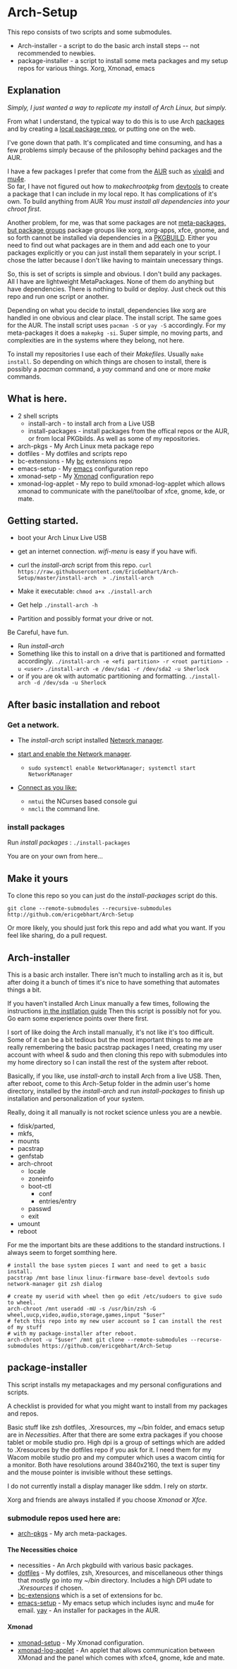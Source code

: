 # Arch-Setup 

This repo consists of two scripts and some submodules.

 * Arch-installer  - a script to do the basic arch install steps -- not recommended to newbies.
 * package-installer - a script to install some meta packages and my setup repos
 for various things.  Xorg, Xmonad, emacs
 
## Explanation

_*Simply, I just wanted a way to replicate my install of Arch Linux, but simply.*_

From what I understand, the typical way to do this is to use Arch 
[packages](https://wiki.archlinux.org/index.php/Creating_packages) and
by creating a 
[local package repo](https://wiki.archlinux.org/index.php/Pacman/Tips_and_tricks#Custom_local_repository), or putting one on the web.  

I've gone down that path. It's complicated and time consuming, and has a few 
problems simply because of the philosophy behind packages and the AUR.

I have a few packages I prefer that come from the [AUR](https://aur.archlinux.org) such as 
[vivaldi](http://vivaldi.com) and [mu4e](https://www.djcbsoftware.nl/code/mu/mu4e.html).  
So far, I have not
figured out how to _makechrootpkg_ from 
[devtools](https://www.archlinux.org/packages/extra/any/devtools/) 
to create a package that I can include in
my local repo. It has complications of it's own.  To build anything from AUR 
_You must install all dependencies into your chroot first_.

Another problem, for me, was that some packages are not 
[meta-packages, but package groups](https://wiki.archlinux.org/index.php/Meta_package_and_package_group)
package groups like xorg, xorg-apps, xfce, gnome, and so forth cannot be installed via 
dependencies in a [PKGBUILD](https://wiki.archlinux.org/index.php/PKGBUILD). 
Either you need to find out what packages are in them and add each one to your packages 
explicitly or you can just install them separately in your script.  I chose the latter because I don't like having to maintain unecessary things.

So, this is set of scripts is simple and obvious. I don't build any packages. 
All I have are lightweight MetaPackages.  None of them do anything but have dependencies.
There is nothing to build or deploy. Just check out this repo and run one script or another.

Depending on what you decide to install, dependencies like xorg are handled in one obvious
and clear place. The install script. The same goes for the AUR.  The install script uses 
`pacman -S` or `yay -S` accordingly. For my meta-packages it does a `makepkg -si`. 
Super simple, no moving parts, and complexities are in the systems where they belong, not here.

To install my repositories I use each of their _Makefiles_.  Usually `make install`.
So depending on which things are chosen to install, there is possibly a _pacman_ command, 
a _yay_ command and one or more _make_ commands.

## What is here.

* 2 shell scripts
   * install-arch  - to install arch from a Live USB
   * install-packages  -  install packages from the offical repos or the AUR, or from local PKGbilds.  As well as some of my repositories.
* arch-pkgs - My Arch Linux meta package repo
* dotfiles -  My dotfiles and scripts repo
* bc-extensions - My [bc](https://www.gnu.org/software/bc/manual/html_mono/bc.html) extensions repo
* emacs-setup - My [emacs](https://www.gnu.org/software/emacs/) configuration repo
* xmonad-setp - My [Xmonad](http://xmonad.org) configuration repo
* xmonad-log-applet - My repo to build xmonad-log-applet which allows xmonad to communicate 
with the panel/toolbar of xfce, gnome, kde, or mate.

## Getting started.

 * boot your Arch Linux Live USB
 * get an internet connection.  _wifi-menu_ is easy if you have wifi.
 * curl the _install-arch_ script from this repo.
    `curl https://raw.githubusercontent.com/EricGebhart/Arch-Setup/master/install-arch  > ./install-arch`
 * Make it executable: `chmod a+x ./install-arch` 
 * Get help `./install-arch -h`
 
 * Partition and possibly format your drive or not.

Be Careful, have fun.
 
 * Run _install-arch_
 * Something like this to install on a drive that is partitioned and formatted accordingly.
    `./install-arch -e <efi partition> -r <root partition> -u <user>`
    `./install-arch -e /dev/sda1 -r /dev/sda2 -u Sherlock`
 * or if you are ok with automatic partitioning and formatting.
    `./install-arch -d /dev/sda -u Sherlock`

 
## After basic installation and reboot
 
### Get a network. 

 * The _install-arch_ script installed 
[Network manager](https://wiki.archlinux.org/index.php/NetworkManager).   

 * [start and enable the Network manager](https://wiki.archlinux.org/index.php/NetworkManager#Enable_NetworkManager).
   * `sudo systemctl enable NetworkManager; systemctl start NetworkManager`
 
 * [Connect as you like:](https://wiki.archlinux.org/index.php/NetworkManager#Usage)
   * `nmtui` the NCurses based console gui
   * `nmcli` the command line.
   
### install packages

 Run _install packages_ : `./install-packages`
 
You are on your own from here... 

## Make it yours

To clone this repo so you can just do the _install-packages_ script do this.  

 `git clone --remote-submodules --recursive-submodules http://github.com/ericgebhart/Arch-Setup`

Or more likely, you should just fork this repo and add what you want. 
If you feel like sharing, do a pull request.

 
## Arch-installer

 This is a basic arch installer. There isn't much to installing arch as it is,
 but after doing it a bunch of times it's nice to have something that automates things a bit.
 
 If you haven't installed Arch Linux manually a few times, following the instructions 
 [in the instllation guide](https://wiki.archlinux.org/index.php/Installation_guide#Localization)
 Then this script is possibly not for you.  Go earn some experience points over there first.
 
 I sort of like doing the Arch install manually, it's not like it's too difficult. 
 Some of it can be a bit tedious but the most
 important things to me are really remembering the basic pacstrap packages I need, 
 creating my user account with wheel & sudo and then cloning this repo with submodules 
 into my home directory so I can install the rest of the system after reboot.
 
 Basically, if you like, use _install-arch_ to install Arch from a live USB.
 Then, after reboot, come to this Arch-Setup folder in the admin user's home
 directory, installed by the _install-arch_ and run _install-packages_ to finish
 up installation and personalization of your system.
 
Really, doing it all manually is not rocket science unless you are a newbie.
  * fdisk/parted, 
  * mkfs, 
  * mounts
  * pacstrap
  * genfstab 
  * arch-chroot
    * locale
    * zoneinfo 
    * boot-ctl 
      * conf
      * entries/entry
    * passwd
    * exit
  * umount
  * reboot
 
 For me the important bits are these additions to the standard instructions. 
 I always seem to forget somthing here.

    # install the base system pieces I want and need to get a basic install.
    pacstrap /mnt base linux linux-firmware base-devel devtools sudo network-manager git zsh dialog

    # create my userid with wheel then go edit /etc/sudoers to give sudo to wheel.
    arch-chroot /mnt useradd -mU -s /usr/bin/zsh -G wheel,uucp,video,audio,storage,games,input "$user"
    # fetch this repo into my new user account so I can install the rest of my stuff 
    # with my package-installer after reboot.
    arch-chroot -u "$user" /mnt git clone --remote-submodules --recurse-submodules https://github.com/ericgebhart/Arch-Setup
 
 
## package-installer
 
 This script installs my metapackages and my personal configurations and scripts.
 
 A checklist is provided for what you might want to install from my packages and repos.
 
 Basic stuff like zsh dotfiles, .Xresources, my ~/bin folder, and emacs setup are
 in _Necessities_. After that there are some extra packages if you choose tablet or
 mobile studio pro.  High dpi is a group of settings which are added to .Xresources
 by the dotfiles repo if you ask for it.  I need them for my Wacom mobile studio pro
 and my computer which uses a wacom cintiq for a monitor. Both have resolutions around
 3840x2160, the text is super tiny and the mouse pointer is invisible without these settings.
 
 I do not currently install a display manager like sddm.  I rely on *startx*.
 
 Xorg and friends are always installed if you choose _Xmonad_ or _Xfce_. 
 
### submodule repos used here are:
 
 * [arch-pkgs](http://github.com/ericgebhart/arch-pkgs) - My arch meta-packages.
 
#### The Necessities choice
 
 * necessities  - An Arch pkgbuild with various basic packages.
 * [dotfiles](http://github.com/ericgebhart/dotfiles)  - My dotfiles, zsh, Xresources, and miscellaneous other things that mostly
   go into my _~/bin_ directory.  Includes a high DPI udate to _.Xresources_ if chosen.
 * [bc-extensions](http://github.com/ericgebhart/bc-extensions) which is a set of extensions for bc.
 * [emacs-setup](http://github.com/ericgebhart/emacs-setup) - My emacs setup which includes isync and mu4e for email.
   [yay](http://github.com/jguer/yay) - An installer for packages in the AUR.

#### Xmonad
 * [xmonad-setup](http://github.com/ericgebhart/xmonad-setup) - My Xmonad configuration.
 * [xmonad-log-applet](http://github.com/ericgebhart/xmonad-log-applet) - An applet that 
 allows communication between XMonad and the panel which comes with xfce4, gnome, kde and mate.
 


 
 
